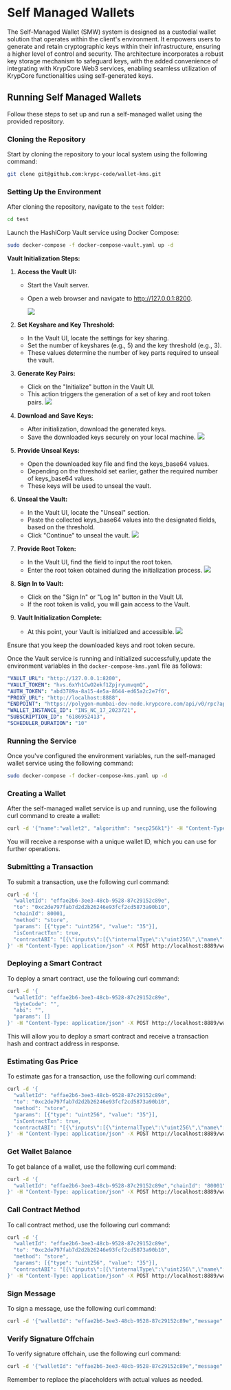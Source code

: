 # Self Managed Wallets

The Self-Managed Wallet (SMW) system is designed as a custodial wallet solution that operates within the client's environment. It empowers users to generate and retain cryptographic keys within their infrastructure, ensuring a higher level of control and security. The architecture incorporates a robust key storage mechanism to safeguard keys, with the added convenience of integrating with KrypCore Web3 services, enabling seamless utilization of KrypCore functionalities using self-generated keys. 
## Running Self Managed Wallets

Follow these steps to set up and run a self-managed wallet using the provided repository.

### Cloning the Repository

Start by cloning the repository to your local system using the following command:

```bash
git clone git@github.com:krypc-code/wallet-kms.git
```

### Setting Up the Environment

After cloning the repository, navigate to the `test` folder:

```bash
cd test
```

Launch the HashiCorp Vault service using Docker Compose:

```bash
sudo docker-compose -f docker-compose-vault.yaml up -d
```

**Vault Initialization Steps:**

1. **Access the Vault UI:**
    - Start the Vault server.
    - Open a web browser and navigate to http://127.0.0.1:8200.
   
      ![](docs/assets/initialize.png)

2. **Set Keyshare and Key Threshold:**
    - In the Vault UI, locate the settings for key sharing.
    - Set the number of keyshares (e.g., 5) and the key threshold (e.g., 3).
    - These values determine the number of key parts required to unseal the vault.
   

3. **Generate Key Pairs:**
    - Click on the "Initialize" button in the Vault UI.
    - This action triggers the generation of a set of key and root token pairs.
      ![](docs/assets/keys.png)

4. **Download and Save Keys:**
    - After initialization, download the generated keys.
    - Save the downloaded keys securely on your local machine.
      ![](docs/assets/downloadkey.png)

5. **Provide Unseal Keys:**
    - Open the downloaded key file and find the keys_base64 values.
    - Depending on the threshold set earlier, gather the required number of keys_base64 values.
    - These keys will be used to unseal the vault.

6. **Unseal the Vault:**
    - In the Vault UI, locate the "Unseal" section.
    - Paste the collected keys_base64 values into the designated fields, based on the threshold.
    - Click "Continue" to unseal the vault.
      ![](docs/assets/unseal.png)

7. **Provide Root Token:**
    - In the Vault UI, find the field to input the root token.
    - Enter the root token obtained during the initialization process.
      ![](docs/assets/signin.png)

8. **Sign In to Vault:**
    - Click on the "Sign In" or "Log In" button in the Vault UI.
    - If the root token is valid, you will gain access to the Vault.

9. **Vault Initialization Complete:**
    - At this point, your Vault is initialized and accessible.
      ![](docs/assets/Login.png)

Ensure that you keep the downloaded keys and root token secure.



Once the Vault service is running and initialized successfully,update the environment variables in the `docker-compose-kms.yaml` file as follows:

```yaml
"VAULT_URL": "http://127.0.0.1:8200",
"VAULT_TOKEN": "hvs.6xYh1CwO2ekf1ZpjryumvqmQ",
"AUTH_TOKEN": "abd3789a-8a15-4e5a-8644-ed65a2c2e7f6",
"PROXY_URL": "http://localhost:8888",
"ENDPOINT": "https://polygon-mumbai-dev-node.krypcore.com/api/v0/rpc?apiKey=1ddc4575-fe65-4f00-a420-9d8a7a4086aa&token=abd3789a-8a15-4e5a-8644-ed65a2c2e7f6",
"WALLET_INSTANCE_ID": "INS_NC_17_2023721",
"SUBSCRIPTION_ID": "6186952413",
"SCHEDULER_DURATION": "10"
```

### Running the Service

Once you've configured the environment variables, run the self-managed wallet service using the following command:

```bash
sudo docker-compose -f docker-compose-kms.yaml up -d
```

### Creating a Wallet

After the self-managed wallet service is up and running, use the following curl command to create a wallet:

```bash
curl -d '{"name":"wallet2", "algorithm": "secp256k1"}' -H "Content-Type: application/json" -X POST http://localhost:8889/wallet/createWallet
```

You will receive a response with a unique wallet ID, which you can use for further operations.

### Submitting a Transaction

To submit a transaction, use the following curl command:

```bash
curl -d '{
  "walletId": "effae2b6-3ee3-48cb-9528-87c29152c89e",
  "to": "0xc2de797fab7d2d2b26246e93fcf2cd5873a90b10",
  "chainId": 80001,
  "method": "store",
  "params": [{"type": "uint256", "value": "35"}],
  "isContractTxn": true,
  "contractABI": "[{\"inputs\":[{\"internalType\":\"uint256\",\"name\":\"num\",\"type\":\"uint256\"}],\"name\":\"store\",\"outputs\":[],\"stateMutability\":\"nonpayable\",\"type\":\"function\"},{\"inputs\":[],\"name\":\"retrieve\",\"outputs\":[{\"internalType\":\"uint256\",\"name\":\"\",\"type\":\"uint256\"}],\"stateMutability\":\"view\",\"type\":\"function\"}]"
}' -H "Content-Type: application/json" -X POST http://localhost:8889/wallet/submitTransaction
```

### Deploying a Smart Contract

To deploy a smart contract, use the following curl command:

```bash
curl -d '{
  "walletId": "effae2b6-3ee3-48cb-9528-87c29152c89e",
  "byteCode": "",
  "abi": "",
  "params": []
}' -H "Content-Type: application/json" -X POST http://localhost:8889/wallet/deployContract
```

This will allow you to deploy a smart contract and receive a transaction hash and contract address in response.


### Estimating Gas Price

To estimate gas for a transaction, use the following curl command:

```bash
curl -d '{
  "walletId": "effae2b6-3ee3-48cb-9528-87c29152c89e",
  "to": "0xc2de797fab7d2d2b26246e93fcf2cd5873a90b10",
  "method": "store",
  "params": [{"type": "uint256", "value": "35"}],
  "isContractTxn": true,
  "contractABI": "[{\"inputs\":[{\"internalType\":\"uint256\",\"name\":\"num\",\"type\":\"uint256\"}],\"name\":\"store\",\"outputs\":[],\"stateMutability\":\"nonpayable\",\"type\":\"function\"},{\"inputs\":[],\"name\":\"retrieve\",\"outputs\":[{\"internalType\":\"uint256\",\"name\":\"\",\"type\":\"uint256\"}],\"stateMutability\":\"view\",\"type\":\"function\"}]"
}' -H "Content-Type: application/json" -X POST http://localhost:8889/wallet/estimateGas
```

### Get Wallet Balance

To get balance of a wallet, use the following curl command:

```bash
curl -d '{
  "walletId": "effae2b6-3ee3-48cb-9528-87c29152c89e","chainId": "80001"
}' -H "Content-Type: application/json" -X POST http://localhost:8889/wallet/getBalance
```

### Call Contract Method

To call contract method, use the following curl command:

```bash
curl -d '{
  "walletId": "effae2b6-3ee3-48cb-9528-87c29152c89e",
  "to": "0xc2de797fab7d2d2b26246e93fcf2cd5873a90b10",
  "method": "store",
  "params": [{"type": "uint256", "value": "35"}],
  "contractABI": "[{\"inputs\":[{\"internalType\":\"uint256\",\"name\":\"num\",\"type\":\"uint256\"}],\"name\":\"store\",\"outputs\":[],\"stateMutability\":\"nonpayable\",\"type\":\"function\"},{\"inputs\":[],\"name\":\"retrieve\",\"outputs\":[{\"internalType\":\"uint256\",\"name\":\"\",\"type\":\"uint256\"}],\"stateMutability\":\"view\",\"type\":\"function\"}]"
}' -H "Content-Type: application/json" -X POST http://localhost:8889/wallet/callContract
```

### Sign Message

To sign a message, use the following curl command:

```bash
curl -d '{"walletId": "effae2b6-3ee3-48cb-9528-87c29152c89e","message":"Hello"}' -H "Content-Type: application/json" -X POST http://localhost:8889/wallet/signMessage
```

### Verify Signature Offchain

To verify signature offchain, use the following curl command:

```bash
curl -d '{"walletId": "effae2b6-3ee3-48cb-9528-87c29152c89e","message":"Hello","signature":"0x0274ba1a35dd8dfcf279a660f970985036c1432ceead1e05b81443b9d94bac403e4e2e8dbab494fe428e212ed0e9b2f8ebac327c5971dc461c9b147bc33fbc5301"}' -H "Content-Type: application/json" -X POST http://localhost:8889/wallet/verifySignatureOffChain
```

Remember to replace the placeholders with actual values as needed.